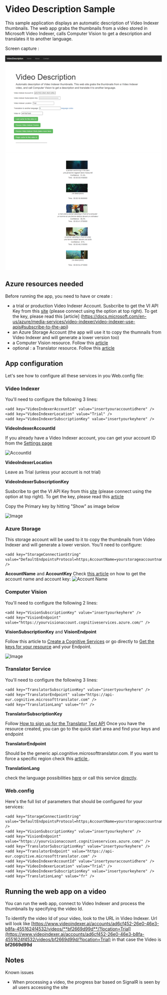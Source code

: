 # Video Description Sample

This sample application displays an automatic description of Video Indexer thumbnails. The web app grabs the thumbnails from a video stored in Microsoft Video Indexer, calls Computer Vision to get a description and translates it to another language.

Screen capture :

![Screen capture 1](images/vd-img1.png?raw=true)
![Screen capture 2](images/vd-img2.png?raw=true)

## Azure resources needed 
Before running the app, you need to have or create :
- a trial or production Video Indexer Account. Susbcribe to get the VI API Key from this [site](https://api-portal.videoindexer.ai/) (please connect using the option at top right). To get the key, please read this [article] (https://docs.microsoft.com/en-us/azure/media-services/video-indexer/video-indexer-use-apis#subscribe-to-the-api)
- an Azure Storage Account (the app will use it to copy the thumnails from Video Indexer and will generate a lower version too)
- a Computer Vision resource. Follow this [article](https://docs.microsoft.com/en-us/azure/cognitive-services/computer-vision/tutorials/storage-lab-tutorial#create-a-computer-vision-resource)
- optional : a Translator resource. Follow this [article](https://docs.microsoft.com/en-us/azure/cognitive-services/translator/translator-text-how-to-signup)

## App configuration
Let's see how to configure all these services in you Web.config file:

### Video Indexer 
You'll need to configure the following 3 lines:

    <add key="VideoIndexerAccountId" value="insertyouraccountidhere" />
    <add key="VideoIndexerLocation" value="Trial" />
    <add key="VideoIndexerSubscriptionKey" value="insertyourkeyhere" />

**VideoIndexerAccountId**

If you already have a Video Indexer account, you can get your account ID from the [Settings page](https://www.videoindexer.ai/settings/account)

![AccountId](https://docs.microsoft.com/en-us/azure/media-services/video-indexer/media/video-indexer-use-apis/account-id.png)

**VideoIndexerLocation**

Leave as Trial (unless your account is not trial)

**VideoIndexerSubscriptionKey**

Susbcribe to get the VI API Key from this [site](https://api-portal.videoindexer.ai/) (please connect using the option at top right). To get the key, please read this [article](https://docs.microsoft.com/en-us/azure/media-services/video-indexer/video-indexer-use-apis#subscribe-to-the-api)

Copy the Primary key by hitting "Show" as image below

![Image](https://docs.microsoft.com/en-us/azure/media-services/video-indexer/media/video-indexer-use-apis/video-indexer-api03.png)


### Azure Storage
This storage account will be used to it to copy the thumbnails from Video Indexer and will generate a lower version.
You'll need to configure:

	<add key="StorageConnectionString" value="DefaultEndpointsProtocol=https;AccountName=yourstorageaccountname;AccountKey=yourstorageaccountkey;EndpointSuffix=core.windows.net" />

**AccountName** and **AccountKey**
Check [this article](https://docs.microsoft.com/en-us/azure/storage/common/storage-configure-connection-string) on how to get the account name and account key:
![Account Name](https://docs.microsoft.com/en-us/azure/includes/media/storage-view-keys-include/portal-connection-string.png)


### Computer Vision
You'll need to configure the following 2 lines:

    <add key="VisionSubscriptionKey" value="insertyourkeyhere" />
    <add key="VisionEndpoint" value="https://yourvisionaccount.cognitiveservices.azure.com/" />
    
**VisionSubscriptionKey** and **VisionEndpoint**

Follow this article to [Create a Cognitive Services](https://docs.microsoft.com/en-us/azure/cognitive-services/cognitive-services-apis-create-account?tabs=multiservice%2Cwindows) or go directly to [Get the keys for your resource](https://docs.microsoft.com/en-us/azure/cognitive-services/cognitive-services-apis-create-account?tabs=multiservice%2Cwindows#get-the-keys-for-your-resource) and your Endpoint.

![Image](https://docs.microsoft.com/en-us/azure/cognitive-services/media/cognitive-services-apis-create-account/get-cog-serv-keys.png)

### Translator Service
You'll need to configure the following 3 lines:

    <add key="TranslatorSubscriptionKey" value="insertyourkeyhere" />
    <add key="TranslatorEndpoint" value="https://api-eur.cognitive.microsofttranslator.com" />
	<add key="TranslationLang" value="fr" />
	
**TranslatorSubscriptionKey**

Follow [How to sign up for the Translator Text API](https://docs.microsoft.com/en-us/azure/cognitive-services/translator/translator-text-how-to-signup)
Once you have the resource created, you can go to the quick start area and find your keys and endpoint

**TranslatorEndpoint**

Should be the generic api.cognitive.microsofttranslator.com. If you want to force a specific region check this [article
](https://docs.microsoft.com/bs-latn-ba/azure/cognitive-services/translator/reference/v3-0-reference). 

**TranslationLang**

check the language possibilities [here](https://docs.microsoft.com/en-us/azure/cognitive-services/translator/reference/v3-0-languages) or call this service [directly](https://api.cognitive.microsofttranslator.com/languages?api-version=3.0).

### Web.config 
Here's the full list of parameters that should be configured for your services:

    <add key="StorageConnectionString" value="DefaultEndpointsProtocol=https;AccountName=yourstorageaccountname;AccountKey=yourstorageaccountkey;EndpointSuffix=core.windows.net" />
    <add key="VisionSubscriptionKey" value="insertyourkeyhere" />
    <add key="VisionEndpoint" value="https://yourvisionaccount.cognitiveservices.azure.com/" />
    <add key="TranslatorSubscriptionKey" value="insertyourkeyhere" />
    <add key="TranslatorEndpoint" value="https://api-eur.cognitive.microsofttranslator.com" />
    <add key="VideoIndexerAccountId" value="insertyouraccountidhere" />
    <add key="VideoIndexerLocation" value="Trial" />
    <add key="VideoIndexerSubscriptionKey" value="insertyourkeyhere" />
    <add key="TranslationLang" value="fr" />


## Running the web app on a video
You can run the web app, connect to Video Indexer and process the thumbnails by specifying the video Id.

To identify the video Id of your video, look to the URL in Video Indexer. Url will look like [https://www.videoindexer.ai/accounts/ad6cf452-26e0-46e3-b8fa-4551624f4532/videos/**bf2669d99d**/?location=Trial](https://www.videoindexer.ai/accounts/ad6cf452-26e0-46e3-b8fa-4551624f4532/videos/bf2669d99d/?location=Trial) in that case the Video is **bf2669d99d**

## Notes
Known issues
* When processing a video, the progress bar based on SignalR is seen by all users accessing the site
